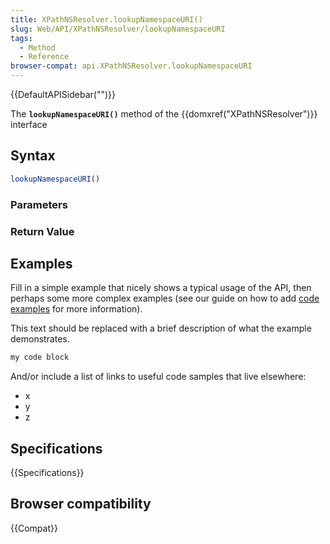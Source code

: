 ```yaml
---
title: XPathNSResolver.lookupNamespaceURI()
slug: Web/API/XPathNSResolver/lookupNamespaceURI
tags:
  - Method
  - Reference
browser-compat: api.XPathNSResolver.lookupNamespaceURI
---
```

{{DefaultAPISidebar("")}}

The **`lookupNamespaceURI()`** method of the {{domxref("XPathNSResolver")}} interface 

## Syntax

```js
lookupNamespaceURI()
```

### Parameters



### Return Value



## Examples

Fill in a simple example that nicely shows a typical usage of the API, then perhaps some more complex examples (see our guide on how to add [code examples](/en-US/docs/MDN/Contribute/Structures/Code_examples) for more information).

This text should be replaced with a brief description of what the example demonstrates.

```js
my code block
```

And/or include a list of links to useful code samples that live elsewhere:

*   x
*   y
*   z

## Specifications

{{Specifications}}

## Browser compatibility

{{Compat}}

